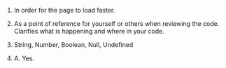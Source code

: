 1.	In order for the page to load faster.

2.	As a point of reference for yourself or others when reviewing the code. Clarifies what is happening and where in your code.

3.	String, Number, Boolean, Null, Undefined

4. A. Yes.








